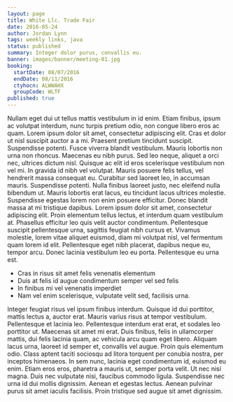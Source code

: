 ```yaml
---
layout: page
title: White Llc. Trade Fair
date: 2016-05-24
author: Jordan Lynn
tags: weekly links, java
status: published
summary: Integer dolor purus, convallis eu.
banner: images/banner/meeting-01.jpg
booking:
  startDate: 08/07/2016
  endDate: 08/11/2016
  ctyhocn: ALWWAHX
  groupCode: WLTF
published: true
---
```

Nullam eget dui ut tellus mattis vestibulum in id enim. Etiam finibus, ipsum ac volutpat interdum, nunc turpis pretium odio, non congue libero eros ac quam. Lorem ipsum dolor sit amet, consectetur adipiscing elit. Cras et dolor ut nisl suscipit auctor a a mi. Praesent pretium tincidunt suscipit. Suspendisse potenti. Fusce viverra blandit vestibulum. Mauris lobortis non urna non rhoncus. Maecenas eu nibh purus. Sed leo neque, aliquet a orci nec, ultrices dictum nisl. Quisque ac elit id eros scelerisque vestibulum non vel mi. In gravida id nibh vel volutpat. Mauris posuere felis tellus, vel hendrerit massa consequat eu. Curabitur sed laoreet leo, in accumsan mauris. Suspendisse potenti.
Nulla finibus laoreet justo, nec eleifend nulla bibendum ut. Mauris lobortis erat lacus, eu tincidunt lacus ultrices molestie. Suspendisse egestas lorem non enim posuere efficitur. Donec blandit massa at mi tristique dapibus. Lorem ipsum dolor sit amet, consectetur adipiscing elit. Proin elementum tellus lectus, et interdum quam vestibulum at. Phasellus efficitur leo quis velit auctor condimentum. Pellentesque suscipit pellentesque urna, sagittis feugiat nibh cursus et. Vivamus molestie, lorem vitae aliquet euismod, diam mi volutpat nisl, vel fermentum quam lorem id elit. Pellentesque eget nibh placerat, dapibus neque eu, tempor arcu. Donec lacinia vestibulum leo eu porta. Pellentesque eu urna est.

* Cras in risus sit amet felis venenatis elementum
* Duis at felis id augue condimentum semper vel sed felis
* In finibus mi vel venenatis imperdiet
* Nam vel enim scelerisque, vulputate velit sed, facilisis urna.

Integer feugiat risus vel ipsum finibus interdum. Quisque id dui porttitor, mattis lectus a, auctor erat. Mauris varius risus at tempor vestibulum. Pellentesque et lacinia leo. Pellentesque interdum erat erat, et sodales leo porttitor ut. Maecenas sit amet mi erat. Duis finibus, felis in ullamcorper mattis, dui felis lacinia quam, ac vehicula arcu quam eget libero.
Aliquam lacus urna, laoreet id semper et, convallis vel augue. Proin quis elementum odio. Class aptent taciti sociosqu ad litora torquent per conubia nostra, per inceptos himenaeos. In sem nunc, lacinia eget condimentum id, euismod eu enim. Etiam eros eros, pharetra a mauris ut, semper porta velit. Ut nec nisi magna. Duis nec vulputate nisi, faucibus commodo ligula. Suspendisse nec urna id dui mollis dignissim. Aenean et egestas lectus. Aenean pulvinar purus sit amet iaculis facilisis. Proin tristique sed augue sit amet dignissim.
